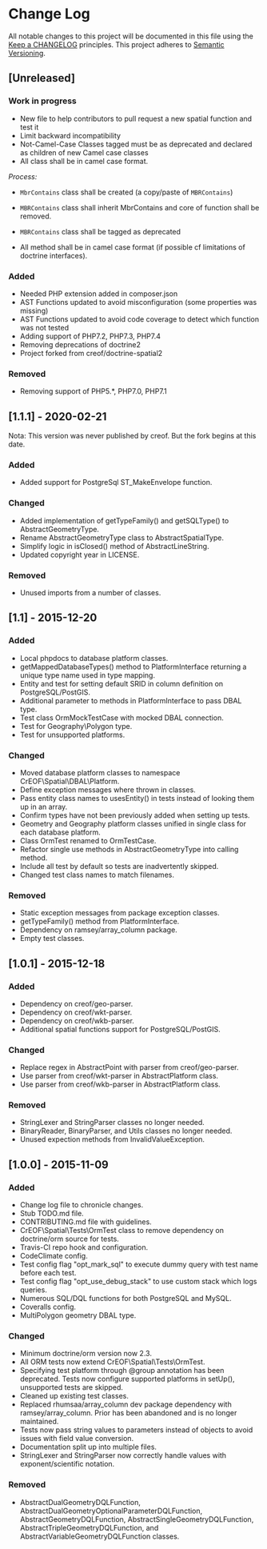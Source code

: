 # Change Log
All notable changes to this project will be documented in this file using the [Keep a CHANGELOG](https://keepachangelog.com/) principles.
This project adheres to [Semantic Versioning](https://semver.org/).

## [Unreleased]
### Work in progress
- New file to help contributors to pull request a new spatial function and test it  
- Limit backward incompatibility
- Not-Camel-Case Classes tagged must be as deprecated and declared as children of new Camel case classes
- All class shall be in camel case format.

*Process:*
- `MbrContains` class shall be created (a copy/paste of `MBRContains`)
- `MBRContains` class shall inherit MbrContains and core of function shall be removed.
- `MBRContains` class shall be tagged as deprecated

- All method shall be in camel case format (if possible cf limitations of doctrine interfaces).

### Added
- Needed PHP extension added in composer.json
- AST Functions updated to avoid misconfiguration (some properties was missing)
- AST Functions updated to avoid code coverage to detect which function was not tested 
- Adding support of PHP7.2, PHP7.3, PHP7.4
- Removing deprecations of doctrine2
- Project forked from creof/doctrine-spatial2
### Removed
- Removing support of PHP5.*, PHP7.0, PHP7.1

## [1.1.1] - 2020-02-21 
Nota: This version was never published by creof. But the fork begins at this date.
### Added
- Added support for PostgreSql ST_MakeEnvelope function.
### Changed
- Added implementation of getTypeFamily() and getSQLType() to AbstractGeometryType.
- Rename AbstractGeometryType class to AbstractSpatialType.
- Simplify logic in isClosed() method of AbstractLineString.
- Updated copyright year in LICENSE.
### Removed
- Unused imports from a number of classes.

## [1.1] - 2015-12-20
### Added
- Local phpdocs to database platform classes.
- getMappedDatabaseTypes() method to PlatformInterface returning a unique type name used in type mapping.
- Entity and test for setting default SRID in column definition on PostgreSQL/PostGIS.
- Additional parameter to methods in PlatformInterface to pass DBAL type.
- Test class OrmMockTestCase with mocked DBAL connection.
- Test for Geography\Polygon type.
- Test for unsupported platforms.

### Changed
- Moved database platform classes to namespace CrEOF\Spatial\DBAL\Platform.
- Define exception messages where thrown in classes.
- Pass entity class names to usesEntity() in tests instead of looking them up in an array.
- Confirm types have not been previously added when setting up tests.
- Geometry and Geography platform classes unified in single class for each database platform.
- Class OrmTest renamed to OrmTestCase.
- Refactor single use methods in AbstractGeometryType into calling method.
- Include all test by default so tests are inadvertently skipped.
- Changed test class names to match filenames.

### Removed
- Static exception messages from package exception classes.
- getTypeFamily() method from PlatformInterface.
- Dependency on ramsey/array_column package.
- Empty test classes.

## [1.0.1] - 2015-12-18
### Added
- Dependency on creof/geo-parser.
- Dependency on creof/wkt-parser.
- Dependency on creof/wkb-parser.
- Additional spatial functions support for PostgreSQL/PostGIS.

### Changed
- Replace regex in AbstractPoint with parser from creof/geo-parser.
- Use parser from creof/wkt-parser in AbstractPlatform class.
- Use parser from creof/wkb-parser in AbstractPlatform class.

### Removed
- StringLexer and StringParser classes no longer needed.
- BinaryReader, BinaryParser, and Utils classes no longer needed.
- Unused expection methods from InvalidValueException.

## [1.0.0] - 2015-11-09
### Added
- Change log file to chronicle changes.
- Stub TODO.md file.
- CONTRIBUTING.md file with guidelines.
- CrEOF\Spatial\Tests\OrmTest class to remove dependency on doctrine/orm source for tests.
- Travis-CI repo hook and configuration.
- CodeClimate config.
- Test config flag "opt_mark_sql" to execute dummy query with test name before each test.
- Test config flag "opt_use_debug_stack" to use custom stack which logs queries.
- Numerous SQL/DQL functions for both PostgreSQL and MySQL.
- Coveralls config.
- MultiPolygon geometry DBAL type.

### Changed
- Minimum doctrine/orm version now 2.3.
- All ORM tests now extend CrEOF\Spatial\Tests\OrmTest.
- Specifying test platform through @group annotation has been deprecated. Tests now configure supported platforms in setUp(), unsupported tests are skipped.
- Cleaned up existing test classes.
- Replaced rhumsaa/array_column dev package dependency with ramsey/array_column. Prior has been abandoned and is no longer maintained.
- Tests now pass string values to parameters instead of objects to avoid issues with field value conversion.
- Documentation split up into multiple files.
- StringLexer and StringParser now correctly handle values with exponent/scientific notation.

### Removed
- AbstractDualGeometryDQLFunction, AbstractDualGeometryOptionalParameterDQLFunction, AbstractGeometryDQLFunction, AbstractSingleGeometryDQLFunction, AbstractTripleGeometryDQLFunction, and AbstractVariableGeometryDQLFunction classes.

